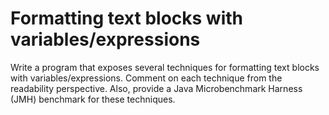 # Formatting text blocks with variables/expressions 
Write a program that exposes several techniques for formatting text blocks with variables/expressions. Comment on each technique from the readability perspective. Also, provide a Java Microbenchmark Harness (JMH) benchmark for these techniques.